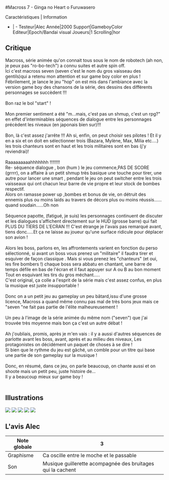 #Macross 7 - Ginga no Heart o Furuwasero

Caractéristiques | Information
- | -
Testeur|Alec
Année|2000
Support|GameboyColor
Editeur|Epoch/Bandai visual
Joueurs|1
Scrolling|hor

## Critique
Macross, série animée qu'on connait tous sous le nom de robotech (ah non, je peux pas "ro-bo-tech") a connu  suites et autre spin off.<br/>Ici c'est macross seven  (seven c'est le nom du gros vaisseau des gentils)qui a retenu mon attention et sur game boy color en plus ! Fébrilement, je lance le jeu "hop" on est mis dans l'ambiance avec la version game boy des chansons de la série, des dessins des différents personnages se succèdent  !!!<br/><br/>Bon raz le bol "start" !<br/><br/>Mon premier sentiment a été "m...mais, c'est pas un shmup, c'est un rpg?" en effet d'interminables  séquences de dialogue entre les personnages précèdent les niveaux (en japonais bien sur)!!!<br/><br/>Bon, là c'est assez  j'arrête !!! Ah si, enfin, on peut choisir ses pilotes ! Et il y en a six et on doit en sélectionner trois (Bazara, Mylène, Max, Milia etc....) les trois chanteurs sont en haut et les trois militaires sont en bas (j'y reviendrai)!<br/><br/>Raaaaaaaaahhhhhhh !!!!!!!!<br/>Re- séquence dialogue , bon (hum ) le jeu commence,PAS DE SCORE (grrrr), on a affaire à un petit shmup très basique une touche pour tirer, une autre pour lancer une  smart , pendant le jeu on peut switcher entre les trois vaisseaux qui ont chacun leur barre de vie  propre et leur stock de bombes respectif.<br/>Alors on ramasse power up ,bombes et bonus de vie, on détruit des ennemis plus ou moins laids au travers de décors plus ou moins réussis...... quand soudain......Oh non<br/><br/>Séquence papotte, (fatigué, je suis) les personnages continuent de discuter et les dialogues s'affichent directement sur le HUD (grosse barre) qui fait PLUS DU TIERS DE L'ECRAN !!!  C'est étrange je l'avais pas remarqué avant, tiens donc.....Et ça  ne laisse au joueur qu'une surface ridicule pour déplacer son avion !<br/><br/>Alors les boss, parlons en, les affrontements varient en fonction du perso sélectionné, si avant un boss vous prenez un "militaire" il faudra tirer et esquiver de façon classique . Mais si vous prenez les "chanteurs" (et oui, les fire bombers !) chaque boss sera abbatu en chantant, une barre de temps défile en bas de l'écran et il faut appuyer sur A ou B au bon moment Tout en esquivant les tirs du gros méchant.....<br/>C'est original, ça colle a l'esprit de la série mais c'est assez confus, en plus la musique est juste insupportable !<br/><br/>Donc on a un petit jeu  au gameplay  un peu bâtard,issu d'une grosse licence, Macross a quand même connu pas mal de très bons jeux mais ce "seven "ne fait pas partie de l'élite malheureusement !<br/><br/>Un peu à l'image de la série animée du même nom ("seven") que j'ai trouvée très moyenne mais bon ça c'est un autre débat !<br/><br/>Ah j'oubliais, promis, après je m'en vais : il y a  aussi d'autres séquences de parlotte avant les boss, avant, après et au milieu des niveaux,  Les protagonistes on décidément un paquet de choses à se dire ! <br/>Si bien que le rythme du jeu  est gâché, un comble pour un titre qui base une partie de son gameplay sur la musique !<br/><br/>Donc, en résumé, dans ce jeu, on parle beaucoup, on chante aussi et on shoote mais un petit peu,  juste histoire de...<br/>Il y a beaucoup mieux sur game boy !<br/><br/>

## Illustrations
![](http://www.shmup.com/images/thumbs/img_fiche_1_1386.png)
![](http://www.shmup.com/images/thumbs/img_fiche_2_1386.png)
![](http://www.shmup.com/images/thumbs/img_fiche_3_1386.png)
![](http://www.shmup.com/images/thumbs/img_fiche_4_1386.png)
![](http://www.shmup.com/images/thumbs/img_fiche_5_1386.png)

## L'avis Alec
Note globale|3
-|-
Graphisme|Ca oscille entre le moche et le passable
Son|Musique guillerette acompagnée des bruitages qui la cachent
